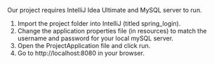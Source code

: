 Our project requires IntelliJ Idea Ultimate and MySQL server to run. 

1. Import the project folder into IntelliJ (titled spring_login). 
2. Change the application properties file (in resources) to match the username and password for your local mySQL server. 
3. Open the ProjectApplication file and click run. 
4. Go to http://localhost:8080 in your browser. 